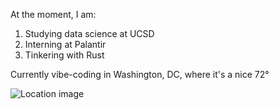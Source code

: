 At the moment, I am:
1. Studying data science at UCSD
2. Interning at Palantir
3. Tinkering with Rust

Currently vibe-coding in Washington, DC, where it's a nice 72°

![Location image](https://images.unsplash.com/photo-1648344621504-88ee18f2864a?ixid=M3w0NjQ5NTB8MHwxfHJhbmRvbXx8fHx8fHx8fDE3NTc5ODk3OTB8&ixlib=rb-4.1.0)